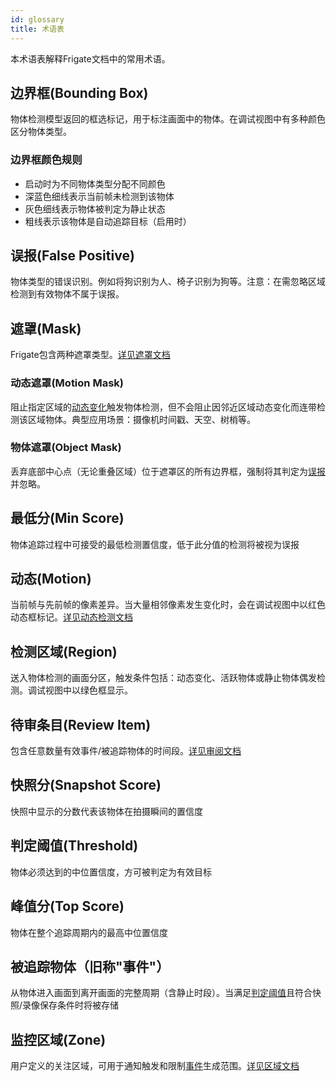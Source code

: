 ```yaml
---
id: glossary
title: 术语表
---
```


本术语表解释Frigate文档中的常用术语。

## 边界框(Bounding Box)

物体检测模型返回的框选标记，用于标注画面中的物体。在调试视图中有多种颜色区分物体类型。

### 边界框颜色规则
- 启动时为不同物体类型分配不同颜色
- 深蓝色细线表示当前帧未检测到该物体
- 灰色细线表示物体被判定为静止状态
- 粗线表示该物体是自动追踪目标（启用时）

## 误报(False Positive)

物体类型的错误识别。例如将狗识别为人、椅子识别为狗等。注意：在需忽略区域检测到有效物体不属于误报。

## 遮罩(Mask)

Frigate包含两种遮罩类型。[详见遮罩文档](/configuration/masks)

### 动态遮罩(Motion Mask)
阻止指定区域的[动态变化](#motion)触发物体检测，但不会阻止因邻近区域动态变化而连带检测该区域物体。典型应用场景：摄像机时间戳、天空、树梢等。

### 物体遮罩(Object Mask)
丢弃底部中心点（无论重叠区域）位于遮罩区的所有边界框，强制将其判定为[误报](#false-positive)并忽略。

## 最低分(Min Score)
物体追踪过程中可接受的最低检测置信度，低于此分值的检测将被视为误报

## 动态(Motion)
当前帧与先前帧的像素差异。当大量相邻像素发生变化时，会在调试视图中以红色动态框标记。[详见动态检测文档](/configuration/motion_detection)

## 检测区域(Region)
送入物体检测的画面分区，触发条件包括：动态变化、活跃物体或静止物体偶发检测。调试视图中以绿色框显示。

## 待审条目(Review Item)
包含任意数量有效事件/被追踪物体的时间段。[详见审阅文档](/configuration/review)

## 快照分(Snapshot Score)
快照中显示的分数代表该物体在拍摄瞬间的置信度

## 判定阈值(Threshold)
物体必须达到的中位置信度，方可被判定为有效目标

## 峰值分(Top Score)
物体在整个追踪周期内的最高中位置信度

## 被追踪物体（旧称"事件"）
从物体进入画面到离开画面的完整周期（含静止时段）。当满足[判定阈值](#threshold)且符合快照/录像保存条件时将被存储

## 监控区域(Zone)
用户定义的关注区域，可用于通知触发和限制[事件](#event)生成范围。[详见区域文档](/configuration/zones)